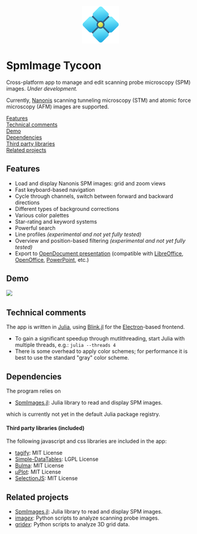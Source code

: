 <p align="center">
  <img width="100" height="100" src="res/logo_diamond_animated.svg?raw=true" />
</p>

# SpmImage Tycoon

Cross-platform app to manage and edit scanning probe microscopy (SPM) images. *Under development.*

Currently, [Nanonis](https://www.specs-group.com/nanonis/) scanning tunneling microscopy (STM) and atomic force microscopy (AFM) images are supported.

[Features](#features)  
[Technical comments](#technical-comments)  
[Demo](#demo)  
[Dependencies](#dependencies)  
[Third party libraries](#third-party-libraries-included)  
[Related projects](#related-projects)  


## Features

- Load and display Nanonis SPM images: grid and zoom views
- Fast keyboard-based navigation
- Cycle through channels, switch between forward and backward directions
- Different types of background corrections
- Various color palettes
- Star-rating and keyword systems
- Powerful search
- Line profiles *(experimental and not yet fully tested)*
- Overview and position-based filtering *(experimental and not yet fully tested)*
- Export to [OpenDocument presentation](https://en.wikipedia.org/wiki/OpenDocument)
  (compatible with [LibreOffice](https://www.libreoffice.org/), [OpenOffice](https://www.openoffice.org/), [PowerPoint](https://en.wikipedia.org/wiki/Microsoft_PowerPoint), etc.)
  
## Demo

[![](http://img.youtube.com/vi/x_KSCst92Lo/0.jpg)](http://www.youtube.com/watch?v=x_KSCst92Lo "Video on YouTube")

## Technical comments

The app is written in [Julia](https://julialang.org/), using [Blink.jl](https://github.com/JuliaGizmos/Blink.jl) for the [Electron](https://www.electronjs.org/)-based frontend.

- To gain a significant speedup through mutlithreading, start Julia with multiple threads, e.g.: `julia --threads 4`
- There is some overhead to apply color schemes; for performance it is best to use the standard "gray" color scheme.

## Dependencies

The program relies on

- [SpmImages.jl](https://github.com/alexriss/SpmImages.jl): Julia library to read and display SPM images.

which is currently not yet in the  default Julia package registry.

#### Third party libraries (included)

The following javascript and css libraries are included in the app:

- [tagify](https://github.com/yairEO/tagify): MIT License
- [Simple-DataTables](https://github.com/fiduswriter/Simple-DataTables): LGPL License
- [Bulma](https://bulma.io/): MIT License
- [μPlot](https://github.com/leeoniya/uPlot): MIT License
- [SelectionJS](https://github.com/Simonwep/selection): MIT License

## Related projects

- [SpmImages.jl](https://github.com/alexriss/SpmImages.jl): Julia library to read and display SPM images.
- [imag*ex*](https://github.com/alexriss/imagex): Python scripts to analyze scanning probe images.
- [grid*ex*](https://github.com/alexriss/gridex): Python scripts to analyze 3D grid data.
